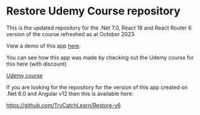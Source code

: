 # Restore Udemy Course repository

This is the updated repository for the .Net 7.0, React 18 and React Router 6 version of the course refreshed as at October 2023

View a demo of this app [here](https://restore.fly.dev).  

You can see how this app was made by checking out the Udemy course for this here (with discount)

[Udemy course](https://www.udemy.com/course/learn-to-build-an-e-commerce-store-with-dotnet-react-redux/?couponCode=GITHUBRESTORE)

If you are looking for the repository for the version of this app created on .Net 6.0 and Angular v12 then this is available here:

https://github.com/TryCatchLearn/Restore-v6
